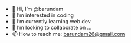 - 👋 Hi, I’m @barundam
- 👀 I’m interested in coding
- 🌱 I’m currently learning web dev
- 💞️ I’m looking to collaborate on ...
- 📫 How to reach me: barundam26@gmail.com  

<!---
barundam/barundam is a ✨ special ✨ repository because its `README.md` (this file) appears on your GitHub profile.
You can click the Preview link to take a look at your changes.
--->
